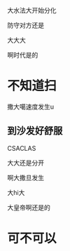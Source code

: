大水法大开始分化

防守对方还是

大大大

啊时代是的

# 不知道扫

撒大噶速度发生u

## 到沙发好舒服

CSACLAS 

大大还是分开

啊大撒旦发生



大hi大

大皇帝啊还是的





# 可不可以

